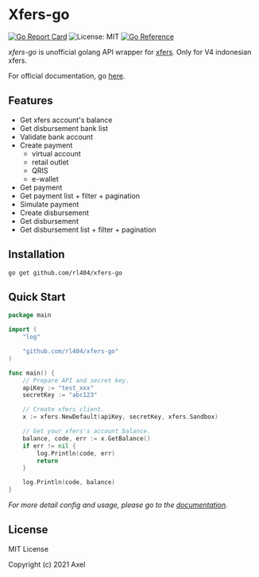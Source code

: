 # Xfers-go

[![Go Report Card](https://goreportcard.com/badge/github.com/rl404/xfers-go)](https://goreportcard.com/report/github.com/rl404/xfers-go)
![License: MIT](https://img.shields.io/github/license/rl404/xfers-go.svg)
[![Go Reference](https://pkg.go.dev/badge/github.com/rl404/xfers-go.svg)](https://pkg.go.dev/github.com/rl404/xfers-go)

_xfers-go_ is unofficial golang API wrapper for [xfers](https://www.xfers.com/id?). Only for V4 indonesian xfers.

For official documentation, go [here](https://docs.xfers.com/reference/introduction-1).

## Features

- Get xfers account's balance
- Get disbursement bank list
- Validate bank account
- Create payment
  - virtual account
  - retail outlet
  - QRIS
  - e-wallet
- Get payment
- Get payment list + filter + pagination
- Simulate payment
- Create disbursement
- Get disbursement
- Get disbursement list + filter + pagination

## Installation

```
go get github.com/rl404/xfers-go
```

## Quick Start

```go
package main

import (
	"log"

	"github.com/rl404/xfers-go"
)

func main() {
	// Prepare API and secret key.
	apiKey := "test_xxx"
	secretKey := "abc123"

	// Create xfers client.
	x := xfers.NewDefault(apiKey, secretKey, xfers.Sandbox)

	// Get your xfers's account balance.
	balance, code, err := x.GetBalance()
	if err != nil {
		log.Println(code, err)
		return
	}

	log.Println(code, balance)
}
```

*For more detail config and usage, please go to the [documentation](https://pkg.go.dev/github.com/rl404/xfers-go).*

## License

MIT License

Copyright (c) 2021 Axel
